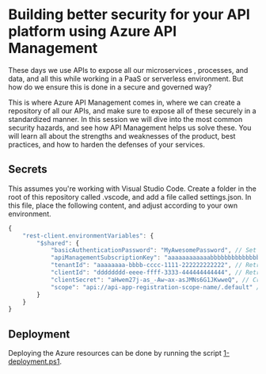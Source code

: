 # Building better security for your API platform using Azure API Management

These days we use APIs to expose all our microservices , processes, and data, and all this while working in a PaaS or serverless environment. But how do we ensure this is done in a secure and governed way?

This is where Azure API Management comes in, where we can create a repository of all our APIs, and make sure to expose all of these securely in a standardized manner. In this session we will dive into the most common security hazards, and see how API Management helps us solve these. You will learn all about the strengths and weaknesses of the product, best practices, and how to harden the defenses of your services.

## Secrets

This assumes you're working with Visual Studio Code. Create a folder in the root of this repository called .vscode, and add a file called settings.json. In this file, place the following content, and adjust according to your own environment.

```javascript
{
    "rest-client.environmentVariables": {
        "$shared": {
            "basicAuthenticationPassword": "MyAwesomePassword", // Set any password you like, do this before deployment as it will be dynamically retrieved from the deployment script.
            "apiManagementSubscriptionKey": "aaaaaaaaaaaabbbbbbbbbbbbbb111111111111", // Retrieve from API Management after deployment.
            "tenantId": "aaaaaaaa-bbbb-cccc-1111-222222222222", // Retrieve from Azure Active Directory on the Overview blade
            "clientId": "dddddddd-eeee-ffff-3333-444444444444", // Retrieve from Azure Active Directory after creating the app registrations described on https://bit.ly/api-management-oauth-aad.
            "clientSecret": "aHwem27j-as_-Aw~ax-asJMNs6G1JKwweQ", // Created during creating the app registrations described on https://bit.ly/api-management-oauth-aad.
            "scope": "api://api-app-registration-scope-name/.default" // Configured during creating the app registrations described on https://bit.ly/api-management-oauth-aad.
        }
    }
}
```

## Deployment

Deploying the Azure resources can be done by running the script [1-deployment.ps1](./Assets/Code/IaC/1-deployment.ps1).
